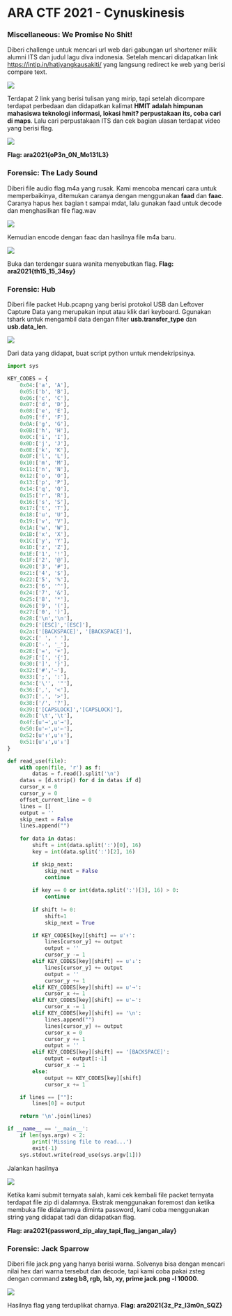
# ARA CTF 2021 - Cynuskinesis

### Miscellaneous: We Promise No Shit!
Diberi challenge untuk mencari url web dari gabungan url shortener milik alumni ITS dan judul lagu diva indonesia. Setelah mencari didapatkan link https://intip.in/hatiyangkausakiti/ yang langsung redirect ke web yang berisi compare text.

![](images/ara-wpns1.png)

Terdapat 2 link yang berisi tulisan yang mirip, tapi setelah dicompare terdapat perbedaan dan didapatkan kalimat **HMIT adalah himpunan mahasiswa teknologi informasi, lokasi hmit?
perpustakaan its, coba cari di maps**. Lalu cari perpustakaan ITS dan cek bagian ulasan terdapat video yang berisi flag.

![](images/ara-wpns2.png)

**Flag: ara2021{oP3n_0N_Mo131L3}**

### Forensic: The Lady Sound
Diberi file audio flag.m4a yang rusak. Kami mencoba mencari cara untuk memperbaikinya, ditemukan caranya dengan menggunakan **faad** dan **faac**. Caranya hapus hex bagian t sampai mdat, lalu gunakan faad untuk decode dan menghasilkan file flag.wav

![](images/ara-tls1.png)

Kemudian encode dengan faac dan hasilnya file m4a baru. 

![](images/ara-tls2.png)

Buka dan terdengar suara wanita menyebutkan flag.
**Flag: ara2021{th15_15_34sy}**

### Forensic: Hub
Diberi file packet Hub.pcapng yang berisi protokol USB dan Leftover Capture Data yang merupakan input atau klik dari keyboard. Ggunakan tshark untuk mengambil data dengan filter **usb.transfer_type** dan **usb.data_len**.

![](images/ara-hub1.png)

Dari data yang didapat, buat script python untuk mendekripsinya.
```python
import sys

KEY_CODES = {
    0x04:['a', 'A'],
    0x05:['b', 'B'],
    0x06:['c', 'C'],
    0x07:['d', 'D'],
    0x08:['e', 'E'],
    0x09:['f', 'F'],
    0x0A:['g', 'G'],
    0x0B:['h', 'H'],
    0x0C:['i', 'I'],
    0x0D:['j', 'J'],
    0x0E:['k', 'K'],
    0x0F:['l', 'L'],
    0x10:['m', 'M'],
    0x11:['n', 'N'],
    0x12:['o', 'O'],
    0x13:['p', 'P'],
    0x14:['q', 'Q'],
    0x15:['r', 'R'],
    0x16:['s', 'S'],
    0x17:['t', 'T'],
    0x18:['u', 'U'],
    0x19:['v', 'V'],
    0x1A:['w', 'W'],
    0x1B:['x', 'X'],
    0x1C:['y', 'Y'],
    0x1D:['z', 'Z'],
    0x1E:['1', '!'],
    0x1F:['2', '@'],
    0x20:['3', '#'],
    0x21:['4', '$'],
    0x22:['5', '%'],
    0x23:['6', '^'],
    0x24:['7', '&'],
    0x25:['8', '*'],
    0x26:['9', '('],
    0x27:['0', ')'],
    0x28:['\n','\n'],
    0x29:['[ESC]','[ESC]'],
    0x2a:['[BACKSPACE]', '[BACKSPACE]'],
    0x2C:[' ', ' '],
    0x2D:['-', '_'],
    0x2E:['=', '+'],
    0x2F:['[', '{'],
    0x30:[']', '}'],
    0x32:['#','~'],
    0x33:[';', ':'],
    0x34:['\'', '"'],
    0x36:[',', '<'],
    0x37:['.', '>'],
    0x38:['/', '?'],
    0x39:['[CAPSLOCK]','[CAPSLOCK]'],
    0x2b:['\t','\t'],
    0x4f:[u'→',u'→'],
    0x50:[u'←',u'←'],
    0x52:[u'↑',u'↑'],
    0x51:[u'↓',u'↓']
}

def read_use(file):
    with open(file, 'r') as f:
        datas = f.read().split('\n')
    datas = [d.strip() for d in datas if d] 
    cursor_x = 0
    cursor_y = 0
    offset_current_line = 0
    lines = []
    output = ''
    skip_next = False
    lines.append("")
    
    for data in datas:
        shift = int(data.split(':')[0], 16)
        key = int(data.split(':')[2], 16)

        if skip_next:
            skip_next = False
            continue
        
        if key == 0 or int(data.split(':')[3], 16) > 0:
            continue
        
        if shift != 0:
            shift=1
            skip_next = True

        if KEY_CODES[key][shift] == u'↑':
            lines[cursor_y] += output
            output = ''
            cursor_y -= 1
        elif KEY_CODES[key][shift] == u'↓':
            lines[cursor_y] += output
            output = ''
            cursor_y += 1
        elif KEY_CODES[key][shift] == u'→':
            cursor_x += 1
        elif KEY_CODES[key][shift] == u'←':
            cursor_x -= 1
        elif KEY_CODES[key][shift] == '\n':
            lines.append("")
            lines[cursor_y] += output
            cursor_x = 0
            cursor_y += 1
            output = ''
        elif KEY_CODES[key][shift] == '[BACKSPACE]':
            output = output[:-1]
            cursor_x -= 1
        else:
            output += KEY_CODES[key][shift]
            cursor_x += 1

    if lines == [""]:
        lines[0] = output

    return '\n'.join(lines)

if __name__ == '__main__':
    if len(sys.argv) < 2:
        print('Missing file to read...')
        exit(-1)
    sys.stdout.write(read_use(sys.argv[1]))
```
Jalankan hasilnya

![](images/ara-hub2.png)

Ketika kami submit ternyata salah, kami cek kembali file packet ternyata terdapat file zip di dalamnya. Ekstrak menggunakan foremost dan ketika membuka file didalamnya diminta password, kami coba menggunakan string yang didapat tadi dan didapatkan flag.

**Flag: ara2021{password_zip_alay_tapi_flag_jangan_alay}**

### Forensic: Jack Sparrow
Diberi file jack.png yang hanya berisi warna. Solvenya bisa dengan mencari nilai hex dari warna tersebut dan decode, tapi kami coba pakai zsteg dengan command **zsteg b8, rgb, lsb, xy, prime jack.png -l 10000**.

![](images/ara-jacksparrow.png)

Hasilnya flag yang terduplikat charnya.
**Flag: ara2021{3z_Pz_l3m0n_SQZ}**